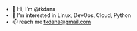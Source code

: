 - 👋 Hi, I’m @tkdana
- 👀 I’m interested in Linux, DevOps, Cloud, Python
- 📫 reach me tkdana@gmail.com

<!---
tkdana/tkdana is a ✨ special ✨ repository because its `README.md` (this file) appears on your GitHub profile.
You can click the Preview link to take a look at your changes.
--->
